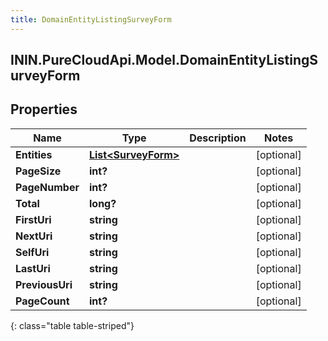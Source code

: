 ```yaml
---
title: DomainEntityListingSurveyForm
---
```

## ININ.PureCloudApi.Model.DomainEntityListingSurveyForm

## Properties

|Name | Type | Description | Notes|
|------------ | ------------- | ------------- | -------------|
| **Entities** | [**List&lt;SurveyForm&gt;**](SurveyForm.html) |  | [optional] |
| **PageSize** | **int?** |  | [optional] |
| **PageNumber** | **int?** |  | [optional] |
| **Total** | **long?** |  | [optional] |
| **FirstUri** | **string** |  | [optional] |
| **NextUri** | **string** |  | [optional] |
| **SelfUri** | **string** |  | [optional] |
| **LastUri** | **string** |  | [optional] |
| **PreviousUri** | **string** |  | [optional] |
| **PageCount** | **int?** |  | [optional] |
{: class="table table-striped"}


